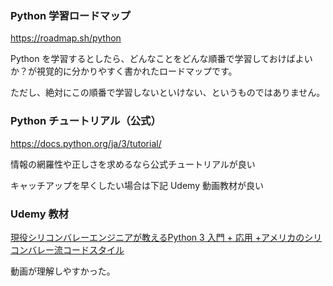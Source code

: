 ### Python 学習ロードマップ
https://roadmap.sh/python

Python を学習するとしたら、どんなことをどんな順番で学習しておけばよいか？が視覚的に分かりやすく書かれたロードマップです。

ただし、絶対にこの順番で学習しないといけない、というものではありません。

### Python チュートリアル（公式）
https://docs.python.org/ja/3/tutorial/

情報の網羅性や正しさを求めるなら公式チュートリアルが良い

キャッチアップを早くしたい場合は下記 Udemy 動画教材が良い

### Udemy 教材
[現役シリコンバレーエンジニアが教えるPython 3 入門 + 応用 +アメリカのシリコンバレー流コードスタイル](https://www.udemy.com/course/python-beginner/?couponCode=25BBPMXPLOYCTRL)

動画が理解しやすかった。